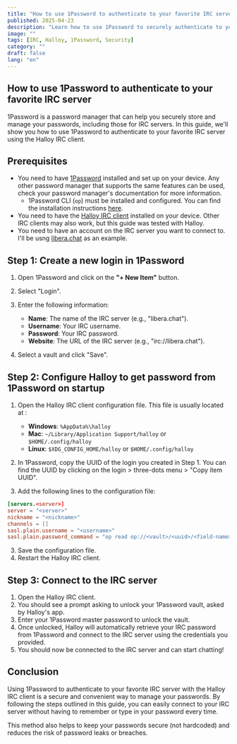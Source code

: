 ```yaml
---
title: "How to use 1Password to authenticate to your favorite IRC server"
published: 2025-04-23
description: "Learn how to use 1Password to securely authenticate to your favorite IRC server using the Halloy IRC client."
image: ""
tags: [IRC, Halloy, 1Password, Security]
category: ""
draft: false
lang: "en"
---
```


## How to use 1Password to authenticate to your favorite IRC server

1Password is a password manager that can help you securely store and manage your passwords, including those for IRC servers. In this guide, we'll show you how to use 1Password to authenticate to your favorite IRC server using the Halloy IRC client.

## Prerequisites

- You need to have [1Password](https://1password.com/) installed and set up on your device. Any other password manager that supports the same features can be used, check your password manager's documentation for more information.
  - 1Password CLI (`op`) must be installed and configured. You can find the installation instructions [here](https://developer.1password.com/docs/cli/get-started/).
- You need to have the [Halloy IRC client](https://halloy.chat/) installed on your device. Other IRC clients may also work, but this guide was tested with Halloy.
- You need to have an account on the IRC server you want to connect to. I'll be usng [libera.chat](https://libera.chat/) as an example.

## Step 1: Create a new login in 1Password

1. Open 1Password and click on the **"+ New Item"** button.
2. Select "Login".
3. Enter the following information:

   - **Name**: The name of the IRC server (e.g., "libera.chat").
   - **Username**: Your IRC username.
   - **Password**: Your IRC password.
   - **Website**: The URL of the IRC server (e.g., "irc://libera.chat").

4. Select a vault and click "Save".

## Step 2: Configure Halloy to get password from 1Password on startup

1. Open the Halloy IRC client configuration file. This file is usually located at :

   - **Windows**: `%AppData%\halloy`
   - **Mac**: `~/Library/Application Support/halloy` or `$HOME/.config/halloy`
   - **Linux**: `$XDG_CONFIG_HOME/halloy` or `$HOME/.config/halloy`

2. In 1Password, copy the UUID of the login you created in Step 1. You can find the UUID by clicking on the login > three-dots menu > "Copy item UUID".
3. Add the following lines to the configuration file:

```toml
[servers.<server>]
server = "<server>"
nickname = "<nickname>"
channels = []
sasl.plain.username = "<username>"
sasl.plain.password_command = "op read op://<vault>/<uuid>/<field-name>"
```

3. Save the configuration file.
4. Restart the Halloy IRC client.

## Step 3: Connect to the IRC server

1. Open the Halloy IRC client.
2. You should see a prompt asking to unlock your 1Password vault, asked by Halloy's app.
3. Enter your 1Password master password to unlock the vault.
4. Once unlocked, Halloy will automatically retrieve your IRC password from 1Password and connect to the IRC server using the credentials you provided.
5. You should now be connected to the IRC server and can start chatting!

## Conclusion

Using 1Password to authenticate to your favorite IRC server with the Halloy IRC client is a secure and convenient way to manage your passwords. By following the steps outlined in this guide, you can easily connect to your IRC server without having to remember or type in your password every time.

This method also helps to keep your passwords secure (not hardcoded) and reduces the risk of password leaks or breaches.
